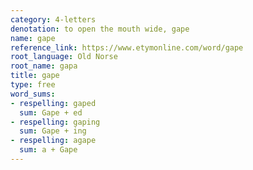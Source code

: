 ```yaml
---
category: 4-letters
denotation: to open the mouth wide, gape
name: gape
reference_link: https://www.etymonline.com/word/gape
root_language: Old Norse
root_name: gapa
title: gape
type: free
word_sums:
- respelling: gaped
  sum: Gape + ed
- respelling: gaping
  sum: Gape + ing
- respelling: agape
  sum: a + Gape
---
```

